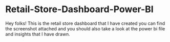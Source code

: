 # Retail-Store-Dashboard-Power-BI
Hey folks!
This is the retail store dashboard that I have created you can find the screenshot attached and you should also take a look at the power bi file and insights that I have drawn.
